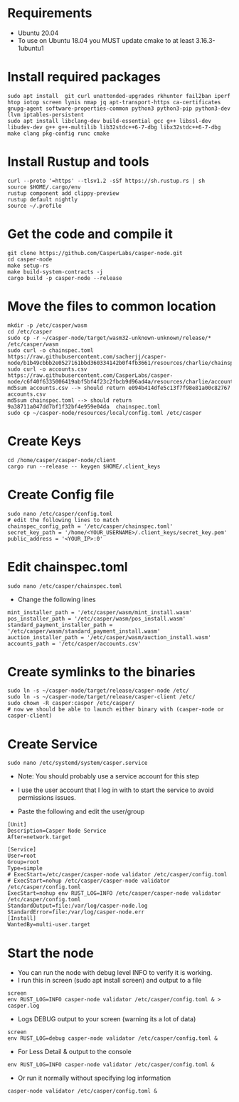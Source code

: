 # Requirements

- Ubuntu 20.04
- To use on Ubuntu 18.04 you MUST update cmake to at least 3.16.3-1ubuntu1 

# Install required packages

```
sudo apt install  git curl unattended-upgrades rkhunter fail2ban iperf htop iotop screen lynis nmap jq apt-transport-https ca-certificates gnupg-agent software-properties-common python3 python3-pip python3-dev llvm iptables-persistent
sudo apt install libclang-dev build-essential gcc g++ libssl-dev libudev-dev g++ g++-multilib lib32stdc++6-7-dbg libx32stdc++6-7-dbg make clang pkg-config runc cmake
```

# Install Rustup and tools
    
    curl --proto '=https' --tlsv1.2 -sSf https://sh.rustup.rs | sh
    source $HOME/.cargo/env
    rustup component add clippy-preview
    rustup default nightly
    source ~/.profile
    
# Get the code and compile it

    git clone https://github.com/CasperLabs/casper-node.git
    cd casper-node
    make setup-rs
    make build-system-contracts -j
    cargo build -p casper-node --release
    
# Move the files to common location

    mkdir -p /etc/casper/wasm
    cd /etc/casper
    sudo cp -r ~/casper-node/target/wasm32-unknown-unknown/release/* /etc/casper/wasm
    sudo curl -o chainspec.toml https://raw.githubusercontent.com/sacherjj/casper-node/b1b49cbbb2e0527161bbd360334142b0f4fb3661/resources/charlie/chainspec.toml
    sudo curl -o accounts.csv https://raw.githubusercontent.com/CasperLabs/casper-node/c6f40f6335006419abf5bf4f23c2fbcb9d96ad4a/resources/charlie/accounts.csv
    md5sum accounts.csv --> should return e094b414dfe5c13f7f98e81a00c82767  accounts.csv
    md5sum chainspec.toml --> should return 9a38711a047dd7bf1f32bf4e959e04da  chainspec.toml
    sudo cp ~/casper-node/resources/local/config.toml /etc/casper
    
# Create Keys

    cd /home/casper/casper-node/client
    cargo run --release -- keygen $HOME/.client_keys

# Create Config file

    sudo nano /etc/casper/config.toml
    # edit the following lines to match
    chainspec_config_path = '/etc/casper/chainspec.toml'
    secret_key_path = '/home/<YOUR_USERNAME>/.client_keys/secret_key.pem'
    public_address = '<YOUR_IP>:0'

# Edit chainspec.toml

    sudo nano /etc/casper/chainspec.toml
    
- Change the following lines
```    
mint_installer_path = '/etc/casper/wasm/mint_install.wasm'
pos_installer_path = '/etc/casper/wasm/pos_install.wasm'
standard_payment_installer_path = '/etc/casper/wasm/standard_payment_install.wasm'
auction_installer_path = '/etc/casper/wasm/auction_install.wasm'
accounts_path = '/etc/casper/accounts.csv'
```

# Create symlinks to the binaries

    sudo ln -s ~/casper-node/target/release/casper-node /etc/
    sudo ln -s ~/casper-node/target/release/casper-client /etc/
    sudo chown -R casper:casper /etc/casper/
    # now we should be able to launch either binary with (casper-node or casper-client)
    
# Create Service
    
    sudo nano /etc/systemd/system/casper.service
    
    
- Note: You should probably use a service account for this step 

- I use the user account that I log in with to start the service to avoid permissions issues.
- Paste the following and edit the user/group
```
[Unit]
Description=Casper Node Service
After=network.target

[Service]
User=root
Group=root
Type=simple
# ExecStart=/etc/casper/casper-node validator /etc/casper/config.toml
# ExecStart=nohup /etc/casper/casper-node validator /etc/casper/config.toml
ExecStart=nohup env RUST_LOG=INFO /etc/casper/casper-node validator /etc/casper/config.toml
StandardOutput=file:/var/log/casper-node.log
StandardError=file:/var/log/casper-node.err
[Install]
WantedBy=multi-user.target
```



# Start the node
    
- You can run the node with debug level INFO to verify it is working.
- I run this in screen (sudo apt install screen) and output to a file
```
screen
env RUST_LOG=INFO casper-node validator /etc/casper/config.toml & > casper.log
```
 
- Logs DEBUG output to your screen (warning its a lot of data)
```
screen    
env RUST_LOG=debug casper-node validator /etc/casper/config.toml & 
``` 

- For Less Detail & output to the console
```
env RUST_LOG=INFO casper-node validator /etc/casper/config.toml & 
```

- Or run it normally without specifying log information
````
casper-node validator /etc/casper/config.toml &
````
